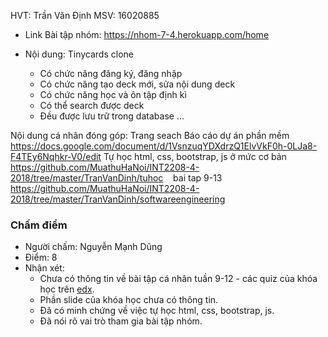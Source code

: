 HVT: Trần Văn Định
MSV: 16020885

- Link Bài tập nhóm: https://nhom-7-4.herokuapp.com/home

- Nội dung: Tinycards clone
  - Có chức năng đăng ký, đăng nhập
  - Có chức năng tạo deck mới, sửa nội dung deck
  - Có chức năng học và ôn tập định kì
  - Có thể search được deck
  - Đều được lưu trữ trong database
  ...

Nội dung cá nhân đóng góp:
  Trang seach
  Báo cáo dự án phần mềm 
    https://docs.google.com/document/d/1VsnzuqYDXdrzQ1ElvVkF0h-0LJa8-F4TEy6Nqhkr-V0/edit
  Tự học html, css, bootstrap, js ở mức cơ bản 
    https://github.com/MuathuHaNoi/INT2208-4-2018/tree/master/TranVanDinh/tuhoc
    bai tap 9-13
    https://github.com/MuathuHaNoi/INT2208-4-2018/tree/master/TranVanDinh/softwareengineering

### Chấm điểm
- Người chấm: Nguyễn Mạnh Dũng
- Điểm: 8
- Nhận xét:
	- Chưa có thông tin về bài tập cá nhân tuần 9-12 - các quiz của khóa học trên [edx](https://www.edx.org/course/software-engineering-introduction-ubcx-softeng1x).
	- Phần slide của khóa học chưa có thông tin.
	- Đã có minh chứng về việc tự học html, css, bootstrap, js.
	- Đã nói rõ vai trò tham gia bài tập nhóm.
